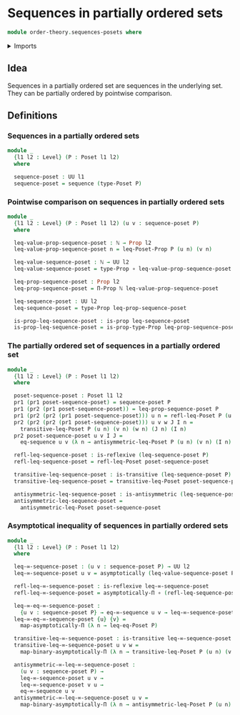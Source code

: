 # Sequences in partially ordered sets

```agda
module order-theory.sequences-posets where
```

<details><summary>Imports</summary>

```agda
open import elementary-number-theory.natural-numbers

open import foundation.asymptotical-dependent-sequences
open import foundation.asymptotically-equal-sequences
open import foundation.binary-relations
open import foundation.dependent-pair-types
open import foundation.function-types
open import foundation.identity-types
open import foundation.propositions
open import foundation.sequences
open import foundation.universe-levels

open import order-theory.posets
```

</details>

## Idea

Sequences in a partially ordered set are sequences in the underlying set. They
can be partially ordered by pointwise comparison.

## Definitions

### Sequences in a partially ordered sets

```agda
module _
  {l1 l2 : Level} (P : Poset l1 l2)
  where

  sequence-poset : UU l1
  sequence-poset = sequence (type-Poset P)
```

### Pointwise comparison on sequences in partially ordered sets

```agda
module _
  {l1 l2 : Level} (P : Poset l1 l2) (u v : sequence-poset P)
  where

  leq-value-prop-sequence-poset : ℕ → Prop l2
  leq-value-prop-sequence-poset n = leq-Poset-Prop P (u n) (v n)

  leq-value-sequence-poset : ℕ → UU l2
  leq-value-sequence-poset = type-Prop ∘ leq-value-prop-sequence-poset

  leq-prop-sequence-poset : Prop l2
  leq-prop-sequence-poset = Π-Prop ℕ leq-value-prop-sequence-poset

  leq-sequence-poset : UU l2
  leq-sequence-poset = type-Prop leq-prop-sequence-poset

  is-prop-leq-sequence-poset : is-prop leq-sequence-poset
  is-prop-leq-sequence-poset = is-prop-type-Prop leq-prop-sequence-poset
```

### The partially ordered set of sequences in a partially ordered set

```agda
module _
  {l1 l2 : Level} (P : Poset l1 l2)
  where

  poset-sequence-poset : Poset l1 l2
  pr1 (pr1 poset-sequence-poset) = sequence-poset P
  pr1 (pr2 (pr1 poset-sequence-poset)) = leq-prop-sequence-poset P
  pr1 (pr2 (pr2 (pr1 poset-sequence-poset))) u n = refl-leq-Poset P (u n)
  pr2 (pr2 (pr2 (pr1 poset-sequence-poset))) u v w J I n =
    transitive-leq-Poset P (u n) (v n) (w n) (J n) (I n)
  pr2 poset-sequence-poset u v I J =
    eq-sequence u v (λ n → antisymmetric-leq-Poset P (u n) (v n) (I n) (J n))

  refl-leq-sequence-poset : is-reflexive (leq-sequence-poset P)
  refl-leq-sequence-poset = refl-leq-Poset poset-sequence-poset

  transitive-leq-sequence-poset : is-transitive (leq-sequence-poset P)
  transitive-leq-sequence-poset = transitive-leq-Poset poset-sequence-poset

  antisymmetric-leq-sequence-poset : is-antisymmetric (leq-sequence-poset P)
  antisymmetric-leq-sequence-poset =
    antisymmetric-leq-Poset poset-sequence-poset
```

### Asymptotical inequality of sequences in partially ordered sets

```agda
module _
  {l1 l2 : Level} (P : Poset l1 l2)
  where

  leq-∞-sequence-poset : (u v : sequence-poset P) → UU l2
  leq-∞-sequence-poset u v = asymptotically (leq-value-sequence-poset P u v)

  refl-leq-∞-sequence-poset : is-reflexive leq-∞-sequence-poset
  refl-leq-∞-sequence-poset = asymptotically-Π ∘ (refl-leq-sequence-poset P)

  leq-∞-eq-∞-sequence-poset :
    {u v : sequence-poset P} → eq-∞-sequence u v → leq-∞-sequence-poset u v
  leq-∞-eq-∞-sequence-poset {u} {v} =
    map-asymptotically-Π (λ n → leq-eq-Poset P)

  transitive-leq-∞-sequence-poset : is-transitive leq-∞-sequence-poset
  transitive-leq-∞-sequence-poset u v w =
    map-binary-asymptotically-Π (λ n → transitive-leq-Poset P (u n) (v n) (w n))

  antisymmetric-∞-leq-∞-sequence-poset :
    (u v : sequence-poset P) →
    leq-∞-sequence-poset u v →
    leq-∞-sequence-poset v u →
    eq-∞-sequence u v
  antisymmetric-∞-leq-∞-sequence-poset u v =
    map-binary-asymptotically-Π (λ n → antisymmetric-leq-Poset P (u n) (v n))
```
